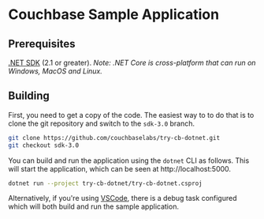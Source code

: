 # Couchbase Sample Application

## Prerequisites

[.NET SDK](https://dotnet.microsoft.com/download) (2.1 or greater). _Note: .NET Core is cross-platform that can run on Windows, MacOS and Linux._

## Building

First, you need to get a copy of the code. The easiest way to to do that is to clone the git repository and switch to the `sdk-3.0` branch.

```bash
git clone https://github.com/couchbaselabs/try-cb-dotnet.git
git checkout sdk-3.0
```

You can build and run the application using the `dotnet` CLI as follows. This will start the application, which can be seen at http://localhost:5000.

```bash
dotnet run --project try-cb-dotnet/try-cb-dotnet.csproj
```

Alternatively, if you're using [VSCode](https://code.visualstudio.com/), there is a debug task configured which will both build and run the sample application.
